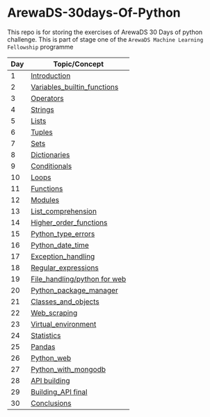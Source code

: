 # ArewaDS-30days-Of-Python
This repo is for storing the exercises of ArewaDS 30 Days of python challenge. This is part of stage one of the `ArewaDS Machine Learning Fellowship` programme

|Day|Topic/Concept|
|---|-----|
|1| [Introduction](https://github.com/Waffs/ArewaDS-30days-Of-Python/blob/4e638d4a2a84457004ff159be59f8cda20ac155c/day_1/helloworld.py)|
|2| [Variables_builtin_functions](https://github.com/Waffs/ArewaDS-30days-Of-Python/blob/main/day_2/variables.py)|
|3| [Operators](https://github.com/Waffs/ArewaDS-30days-Of-Python/blob/main/day_3/operators.py)|
|4| [Strings](https://github.com/Waffs/ArewaDS-30days-Of-Python/blob/main/day_4/strings.py)|
|5| [Lists](https://github.com/Waffs/ArewaDS-30days-Of-Python/blob/main/day_5/lists.py)|
|6| [Tuples](https://github.com/Waffs/ArewaDS-30days-Of-Python/blob/main/day_6/tuples.py)|
|7| [Sets](https://github.com/Waffs/ArewaDS-30days-Of-Python/blob/main/day_7/sets.py)|
|8| [Dictionaries](https://github.com/Waffs/ArewaDS-30days-Of-Python/blob/main/day_8/dictionaries.py)|
|9| [Conditionals](https://github.com/Waffs/ArewaDS-30days-Of-Python/blob/main/day_9/conditionals.py)|
|10| [Loops](https://github.com/Waffs/ArewaDS-30days-Of-Python/blob/main/day_10/loops.py)|
|11| [Functions](https://github.com/Waffs/ArewaDS-30days-Of-Python/blob/main/day_11/functions.py)|
|12| [Modules](https://github.com/Waffs/ArewaDS-30days-Of-Python/blob/main/day_12/modules_exercises.py)|
|13| [List_comprehension](https://github.com/Waffs/ArewaDS-30days-Of-Python/blob/main/day_13/list_comprehension.py)|
|14| [Higher_order_functions](https://github.com/Waffs/ArewaDS-30days-Of-Python/blob/main/day_14/higher_order_functions_exercises.py)|
|15| [Python_type_errors](https://github.com/Waffs/ArewaDS-30days-Of-Python/blob/main/day_15/python_type_errors.py)|
|16| [Python_date_time](https://github.com/Waffs/ArewaDS-30days-Of-Python/blob/main/day_16/python_datetime.py)|
|17| [Exception_handling](https://github.com/Waffs/ArewaDS-30days-Of-Python/blob/main/day_17/exception_handling.py)|
|18| [Regular_expressions](https://github.com/Waffs/ArewaDS-30days-Of-Python/blob/main/day_18/regular_expressions.py)|
|19| [File_handling/python for web](https://github.com/Waffs/ArewaDS-30days-Of-Python/blob/main/day_19/file_handling.py)|
|20| [Python_package_manager](https://github.com/Waffs/ArewaDS-30days-Of-Python/blob/main/day_20/python_package_manager.py)|
|21| [Classes_and_objects](https://github.com/Waffs/ArewaDS-30days-Of-Python/blob/main/day_21/classes_and_objects.py)|
|22| [Web_scraping](https://github.com/Waffs/ArewaDS-30days-Of-Python/blob/main/day_22/web_scraping.py)|
|23| [Virtual_environment](https://github.com/Waffs/ArewaDS-30days-Of-Python/blob/main/day_23/virtual_environment.py)|
|24| [Statistics](https://github.com/Waffs/ArewaDS-30days-Of-Python/blob/main/day_24/numpy.py)|
|25| [Pandas](https://github.com/Waffs/ArewaDS-30days-Of-Python/blob/main/day_25/pandas.py)|
|26| [Python_web](https://github.com/Waffs/ArewaDS-30days-Of-Python/tree/main/flask_project)|
|27| [Python_with_mongodb](https://github.com/Waffs/ArewaDS-30days-Of-Python/blob/main/day_27/python_with_mongodb.md)|
|28| [API building](https://github.com/Waffs/ArewaDS-30days-Of-Python/blob/main/day_28/api_building.md)|
|29| [Building_API final](https://github.com/Waffs/ArewaDS-30days-Of-Python/blob/main/day_29/building_api_final.md)|
|30| [Conclusions](https://github.com/Waffs/ArewaDS-30days-Of-Python/blob/main/day_30/conclusions.md)|

